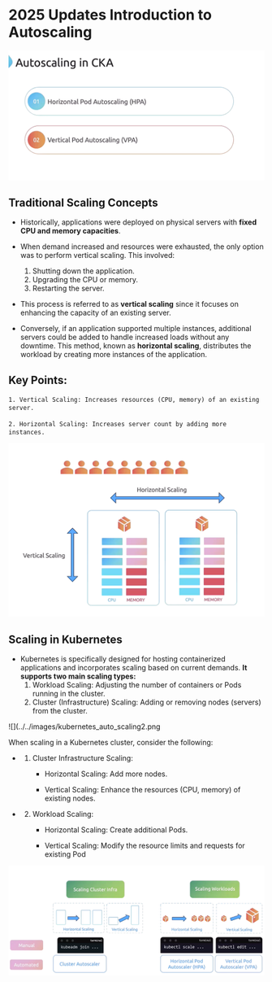 # 2025 Updates Introduction to Autoscaling

![](../../images/kubernetes_auto_scaling.png)

## Traditional Scaling Concepts

-   Historically, applications were deployed on physical servers with **fixed CPU and memory capacities**. 

-   When demand increased and resources were exhausted, the only option was to perform vertical scaling. This involved:

    1.  Shutting down the application.
    2.  Upgrading the CPU or memory.
    3.  Restarting the server.

-   This process is referred to as **vertical scaling** since it focuses on enhancing the capacity of an existing server.

-  Conversely, if an application supported multiple instances, additional servers could be added to handle increased loads without any downtime. This method, known as **horizontal scaling**, distributes the workload by creating more instances of the application.

## Key Points:

    1. Vertical Scaling: Increases resources (CPU, memory) of an existing server.

    2. Horizontal Scaling: Increases server count by adding more instances.

![](../../images/kubernetes_auto_scaling1.png)

## Scaling in Kubernetes

-   Kubernetes is specifically designed for hosting containerized applications and incorporates scaling based on current demands. **It supports two main scaling types:**
    1. Workload Scaling: Adjusting the number of containers or Pods running in the cluster.
    2. Cluster (Infrastructure) Scaling: Adding or removing nodes (servers) from the cluster.

![](../../images/kubernetes_auto_scaling2.png


When scaling in a Kubernetes cluster, consider the following:

-   1. Cluster Infrastructure Scaling:

        -   Horizontal Scaling: Add more nodes.

        -   Vertical Scaling: Enhance the resources (CPU, memory) of existing nodes.

-  2. Workload Scaling:
        -   Horizontal Scaling: Create additional Pods.
        
        -   Vertical Scaling: Modify the resource limits and requests for existing Pod


![](../../images/kubernetes_auto_scaling3.png)